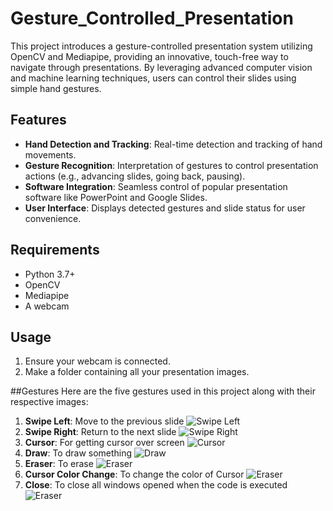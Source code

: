 # Gesture_Controlled_Presentation
This project introduces a gesture-controlled presentation system utilizing OpenCV and Mediapipe, providing an innovative, touch-free way to navigate through presentations. By leveraging advanced computer vision and machine learning techniques, users can control their slides using simple hand gestures.

## Features
- **Hand Detection and Tracking**: Real-time detection and tracking of hand movements.
- **Gesture Recognition**: Interpretation of gestures to control presentation actions (e.g., advancing slides, going back, pausing).
- **Software Integration**: Seamless control of popular presentation software like PowerPoint and Google Slides.
- **User Interface**: Displays detected gestures and slide status for user convenience.

## Requirements
- Python 3.7+
- OpenCV
- Mediapipe
- A webcam

## Usage
1. Ensure your webcam is connected.
2. Make a folder containing all your presentation images.

##Gestures
Here are the five gestures used in this project along with their respective images:

1. **Swipe Left**: Move to the previous slide
    ![Swipe Left](images/swipeLeft.png)
2. **Swipe Right**: Return to the next slide
    ![Swipe Right](images/swipeRight.png)
3. **Cursor**: For getting cursor over screen
    ![Cursor](images/cursor.png)
4. **Draw**: To draw something
    ![Draw](images/draw.png)
5. **Eraser**: To erase
    ![Eraser](images/eraser.png)
6. **Cursor Color Change**: To change the color of Cursor
    ![Eraser](images/cursorColorChange.png)
8. **Close**: To close all windows opened when the code is executed
    ![Eraser](images/close.png)
